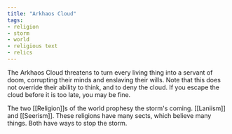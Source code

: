 ```yaml
---
title: "Arkhaos Cloud"
tags:
- religion
- storm
- world
- religious text
- relics
---
```

The Arkhaos Cloud threatens to turn every living thing into a servant of doom, corrupting their minds and enslaving their wills. Note that this does not override their ability to think, and to deny the cloud. If you escape the cloud before it is too late, you may be fine.

The two [[Religion]]s of the world prophesy the storm's coming. [[Laniism]] and [[Seerism]]. These religions have many sects, which believe many things. Both have ways to stop the storm.